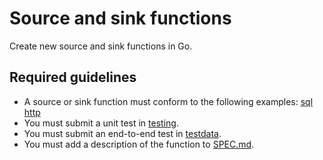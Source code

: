 # Source and sink functions

Create new source and sink functions in Go. 

## Required guidelines

- A source or sink function must conform to the following examples: 
    [sql](https://github.com/influxdata/flux/tree/master/stdlib/sql)
    [http](https://github.com/Anaisdg/flux/tree/master/stdlib/http)
- You must submit a unit test in [testing](https://github.com/influxdata/flux/tree/master/stdlib/testing).
- You must submit an end-to-end test in [testdata](https://github.com/influxdata/flux/tree/master/stdlib/testing/testdata). 
- You must add a description of the function to [SPEC.md](./docs/SPEC.md).
